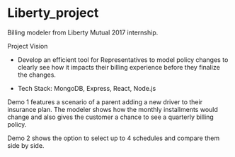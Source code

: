 # Liberty_project
Billing modeler from Liberty Mutual 2017 internship. 

Project Vision
* Develop an efficient tool for Representatives to model policy changes to clearly see how it impacts their billing experience before they finalize the changes.


* Tech Stack: MongoDB, Express, React, Node.js

Demo 1 features a scenario of a parent adding a new driver to their insurance plan. The modeler shows how the monthly installments would change and also gives the customer a chance to see a quarterly billing policy.

Demo 2 shows the option to select up to 4 schedules and compare them side by side. 
